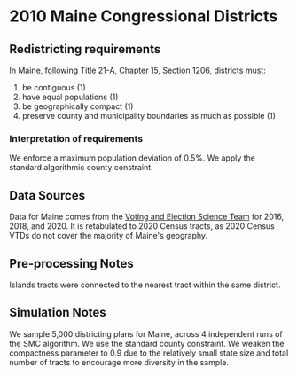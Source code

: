 # 2010 Maine Congressional Districts
## Redistricting requirements
[In Maine, following Title 21-A, Chapter 15, Section 1206, districts must](https://legislature.maine.gov/legis/statutes/21-A/title21-Asec1206.html):
1. be contiguous (1)
1. have equal populations (1)
1. be geographically compact (1)
1. preserve county and municipality boundaries as much as possible (1)
### Interpretation of requirements
We enforce a maximum population deviation of 0.5%.
We apply the standard algorithmic county constraint.
## Data Sources
Data for Maine comes from the [Voting and Election Science Team](https://dataverse.harvard.edu/dataverse/electionscience) for 2016, 2018, and 2020. It is retabulated to 2020 Census tracts, as 2020 Census VTDs do not cover the majority of Maine's geography.
## Pre-processing Notes
Islands tracts were connected to the nearest tract within the same district.

## Simulation Notes
We sample 5,000 districting plans for Maine, across 4 independent runs of the SMC algorithm.
We use the standard county constraint.
We weaken the compactness parameter to 0.9 due to the relatively small state size and total number of tracts to encourage more diversity in the sample.
